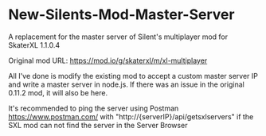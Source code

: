 # New-Silents-Mod-Master-Server
A replacement for the master server of Silent's multiplayer mod for SkaterXL 1.1.0.4

Original mod URL: https://mod.io/g/skaterxl/m/xl-multiplayer

All I've done is modify the existing mod to accept a custom master server IP and write a master server in node.js. 
If there was an issue in the original 0.11.2 mod, it will also be here.

It's recommended to ping the server using Postman https://www.postman.com/ with "http://{serverIP}/api/getsxlservers" if the SXL mod can not find the server in the Server Browser
